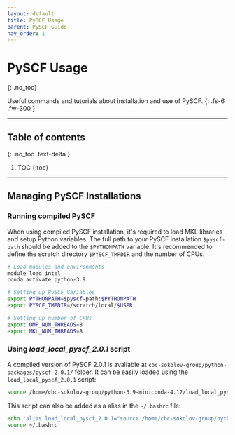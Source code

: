 ```yaml
---
layout: default
title: PySCF Usage
parent: PySCF Guide
nav_order: 1
---
```


# PySCF Usage
{: .no_toc}

Useful commands and tutorials about installation and use of PySCF.
{: .fs-6 .fw-300 }

---
## Table of contents
{: .no_toc .text-delta }

1. TOC
{:toc}

---

## Managing PySCF Installations
### Running compiled PySCF
When using compiled PySCF installation, it's required to load MKL libraries and setup Python variables. The full path to your PySCF installation `$pyscf-path` should be added to the `$PYTHONPATH` variable. It's recommended to define the scratch directory `$PYSCF_TMPDIR` and the number of CPUs.
```bash
# Load modules and environments
module load intel
conda activate python-3.9

# Setting up PySCF Variables
export PYTHONPATH=$pyscf-path:$PYTHONPATH
export PYSCF_TMPDIR=/scratch/local/$USER

# Setting up number of CPUs
export OMP_NUM_THREADS=8
export MKL_NUM_THREADS=8
```

### Using _load_local_pyscf_2.0.1_ script
A compiled version of PySCF 2.0.1 is available at `cbc-sokolov-group/python-packages/pyscf-2.0.1/` folder. It can be easily loaded using the `load_local_pyscf_2.0.1` script:
```bash
source /home/cbc-sokolov-group/python-3.9-miniconda-4.12/load_local_pyscf_2.0.1
```

This script can also be added as a alias in the `~/.bashrc` file:
```bash
echo 'alias load_local_pyscf_2.0.1="source /home/cbc-sokolov-group/python-3.9-miniconda-4.12/load_local_pyscf_2.0.1"' >> ~/.bashrc
source ~/.bashrc
```
